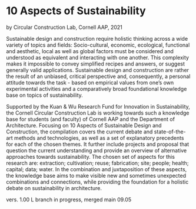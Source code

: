 # 10 Aspects of Sustainability
by Circular Construction Lab, Cornell AAP, 2021

Sustainable design and construction require holistic thinking across a wide variety of topics and fields: Socio-cultural, economic, ecological, functional and aesthetic, local as well as global factors must be considered and understood as equivalent and interacting with one another. This complexity makes it impossible to convey simplified recipes and answers, or suggest generally valid applications. Sustainable design and construction are rather the result of an unbiased, critical perspective and, consequently, a personal attitude towards the task - based on empirical values from one’s own experimental activities and a comparatively broad foundational knowledge base on topics of sustainability.

Supported by the Kuan & Wu Research Fund for Innovation in Sustainability, the Cornell Circular Construction Lab is working towards such a knowledge base for students (and faculty) of Cornell AAP and the Department of Architecture. Focusing on 10 Aspects of Sustainable Design and Construction, the compilation covers the current debate and state-of-the-art methods and technologies, as well as a set of explanatory precedents for each of the chosen themes. It further include projects and proposal that question the current understanding and provide an overview of alternative approaches towards sustainability. The chosen set of aspects for this research are: extraction; cultivation; reuse; fabrication; site; people; health; capital; data; water. In the combination and juxtaposition of these aspects, the knowledge base aims to make visible new and sometimes unexpected combinations and connections, while providing the foundation for a holistic debate on sustainability in architecture.

vers. 1.00
L branch in progress, merged main 09.05

